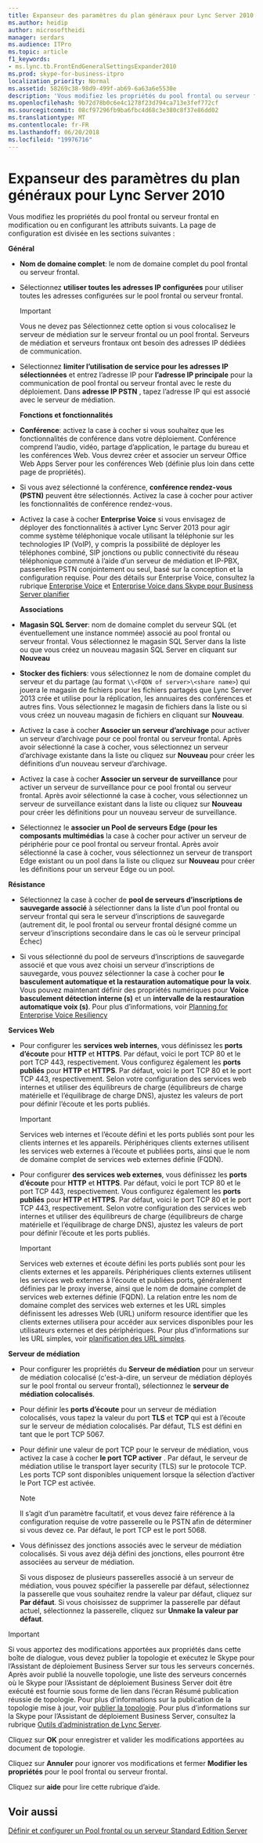 ```yaml
---
title: Expanseur des paramètres du plan généraux pour Lync Server 2010
ms.author: heidip
author: microsoftheidi
manager: serdars
ms.audience: ITPro
ms.topic: article
f1_keywords:
- ms.lync.tb.FrontEndGeneralSettingsExpander2010
ms.prod: skype-for-business-itpro
localization_priority: Normal
ms.assetid: 58269c38-98d9-499f-ab69-6a63a6e5530e
description: 'Vous modifiez les propriétés du pool frontal ou serveur frontal en modification ou en configurant les attributs suivants. La page de configuration est divisée en les sections suivantes :'
ms.openlocfilehash: 9b72d78b0c6e4c1278f23d794ca713e3fef772cf
ms.sourcegitcommit: 08cf97296fb9ba6fbc4d68c3e380c8f37e86dd02
ms.translationtype: MT
ms.contentlocale: fr-FR
ms.lasthandoff: 06/20/2018
ms.locfileid: "19976716"
---
```

# <a name="front-end-general-settings-expander-for-lync-server-2010"></a>Expanseur des paramètres du plan généraux pour Lync Server 2010
 
Vous modifiez les propriétés du pool frontal ou serveur frontal en modification ou en configurant les attributs suivants. La page de configuration est divisée en les sections suivantes :
  
 **Général**
  
- **Nom de domaine complet**: le nom de domaine complet du pool frontal ou serveur frontal.
    
- Sélectionnez **utiliser toutes les adresses IP configurées** pour utiliser toutes les adresses configurées sur le pool frontal ou serveur frontal.
    
    > [!IMPORTANT]
    > Vous ne devez pas Sélectionnez cette option si vous colocalisez le serveur de médiation sur le serveur frontal ou un pool frontal. Serveurs de médiation et serveurs frontaux ont besoin des adresses IP dédiées de communication. 
  
- Sélectionnez **limiter l’utilisation de service pour les adresses IP sélectionnées** et entrez l’adresse IP pour **l’adresse IP principale** pour la communication de pool frontal ou serveur frontal avec le reste du déploiement. Dans **adresse IP PSTN** , tapez l’adresse IP qui est associé avec le serveur de médiation.
    
    **Fonctions et fonctionnalités**
    
- **Conférence**: activez la case à cocher si vous souhaitez que les fonctionnalités de conférence dans votre déploiement. Conférence comprend l’audio, vidéo, partage d’application, le partage du bureau et les conférences Web. Vous devrez créer et associer un serveur Office Web Apps Server pour les conférences Web (définie plus loin dans cette page de propriétés).
    
- Si vous avez sélectionné la conférence, **conférence rendez-vous (PSTN)** peuvent être sélectionnés. Activez la case à cocher pour activer les fonctionnalités de conférence rendez-vous.
    
- Activez la case à cocher **Enterprise Voice** si vous envisagez de déployer des fonctionnalités à activer Lync Server 2013 pour agir comme système téléphonique vocale utilisant la téléphonie sur les technologies IP (VoIP), y compris la possibilité de déployer les téléphones combiné, SIP jonctions ou public connectivité du réseau téléphonique commuté à l’aide d’un serveur de médiation et IP-PBX, passerelles PSTN conjointement ou seul, basé sur la conception et la configuration requise. Pour des détails sur Enterprise Voice, consultez la rubrique [Enterprise Voice](http://technet.microsoft.com/library/c9da8099-6f4f-4346-ac67-f041bb96072c.aspx) et [Enterprise Voice dans Skype pour Business Server planifier](../../../plan-your-deployment/enterprise-voice-solution/enterprise-voice.md)
    
    **Associations**
    
- **Magasin SQL Server**: nom de domaine complet du serveur SQL (et éventuellement une instance nommée) associé au pool frontal ou serveur frontal. Vous sélectionnez le magasin SQL Server dans la liste ou que vous créez un nouveau magasin SQL Server en cliquant sur **Nouveau**
    
- **Stocker des fichiers**: vous sélectionnez le nom de domaine complet du serveur et du partage (au format `\\<FQDN of server>\<share name>`) qui jouera le magasin de fichiers pour les fichiers partagés que Lync Server 2013 crée et utilise pour la réplication, les annuaires des conférences et autres fins. Vous sélectionnez le magasin de fichiers dans la liste ou si vous créez un nouveau magasin de fichiers en cliquant sur **Nouveau**.
    
- Activez la case à cocher **Associer un serveur d’archivage** pour activer un serveur d’archivage pour ce pool frontal ou serveur frontal. Après avoir sélectionné la case à cocher, vous sélectionnez un serveur d’archivage existante dans la liste ou cliquez sur **Nouveau** pour créer les définitions d’un nouveau serveur d’archivage.
    
- Activez la case à cocher **Associer un serveur de surveillance** pour activer un serveur de surveillance pour ce pool frontal ou serveur frontal. Après avoir sélectionné la case à cocher, vous sélectionnez un serveur de surveillance existant dans la liste ou cliquez sur **Nouveau** pour créer les définitions pour un nouveau serveur de surveillance.
    
- Sélectionnez le **associer un Pool de serveurs Edge (pour les composants multimédias** la case à cocher pour activer un serveur de périphérie pour ce pool frontal ou serveur frontal. Après avoir sélectionné la case à cocher, vous sélectionnez un serveur de transport Edge existant ou un pool dans la liste ou cliquez sur **Nouveau** pour créer les définitions pour un serveur Edge ou un pool.
    
 **Résistance**
  
- Sélectionnez la case à cocher de **pool de serveurs d’inscriptions de sauvegarde associé** à sélectionner dans la liste d’un pool frontal ou serveur frontal qui sera le serveur d’inscriptions de sauvegarde (autrement dit, le pool frontal ou serveur frontal désigné comme un serveur d’inscriptions secondaire dans le cas où le serveur principal Échec)
    
- Si vous sélectionné du pool de serveurs d’inscriptions de sauvegarde associé et que vous avez choisi un serveur d’inscriptions de sauvegarde, vous pouvez sélectionner la case à cocher pour **le basculement automatique et la restauration automatique pour la voix**. Vous pouvez maintenant définir des propriétés numériques pour **Voice basculement détection interne (s)** et un **intervalle de la restauration automatique voix (s)**. Pour plus d’informations, voir [Planning for Enterprise Voice Resiliency](http://technet.microsoft.com/library/ca116700-1055-4ca5-9b87-4c7f380c3655.aspx)
    
 **Services Web**
  
- Pour configurer les **services web internes**, vous définissez les **ports d’écoute** pour **HTTP** et **HTTPS**. Par défaut, voici le port TCP 80 et le port TCP 443, respectivement. Vous configurez également les **ports publiés** pour **HTTP** et **HTTPS**. Par défaut, voici le port TCP 80 et le port TCP 443, respectivement. Selon votre configuration des services web internes et utiliser des équilibreurs de charge (équilibreurs de charge matérielle et l’équilibrage de charge DNS), ajustez les valeurs de port pour définir l’écoute et les ports publiés.
    
    > [!IMPORTANT]
    > Services web internes et l’écoute défini et les ports publiés sont pour les clients internes et les appareils. Périphériques clients externes utilisent les services web externes à l’écoute et publiées ports, ainsi que le nom de domaine complet de services web externes définie (FQDN). 
  
- Pour configurer **des services web externes**, vous définissez les **ports d’écoute** pour **HTTP** et **HTTPS**. Par défaut, voici le port TCP 80 et le port TCP 443, respectivement. Vous configurez également les **ports publiés** pour **HTTP** et **HTTPS**. Par défaut, voici le port TCP 80 et le port TCP 443, respectivement. Selon votre configuration des services web internes et utiliser des équilibreurs de charge (équilibreurs de charge matérielle et l’équilibrage de charge DNS), ajustez les valeurs de port pour définir l’écoute et les ports publiés.
    
    > [!IMPORTANT]
    > Services web externes et écoute défini les ports publiés sont pour les clients externes et les appareils. Périphériques clients externes utilisent les services web externes à l’écoute et publiées ports, généralement définies par le proxy inverse, ainsi que le nom de domaine complet de services web externes définie (FQDN). La relation entre les nom de domaine complet des services web externes et les URL simples définissent les adresses Web (URL) uniform resource identifier que les clients externes utilisera pour accéder aux services disponibles pour les utilisateurs externes et des périphériques. Pour plus d’informations sur les URL simples, voir [planification des URL simples](http://technet.microsoft.com/library/20e4f4b6-b7ff-4297-b00d-d1211ee800ac.aspx). 
  
 **Serveur de médiation**
  
- Pour configurer les propriétés du **Serveur de médiation** pour un serveur de médiation colocalisé (c'est-à-dire, un serveur de médiation déployés sur le pool frontal ou serveur frontal), sélectionnez le **serveur de médiation colocalisés**.
    
- Pour définir les **ports d’écoute** pour un serveur de médiation colocalisés, vous tapez la valeur du port **TLS** et **TCP** qui est à l’écoute sur le serveur de médiation colocalisés. Par défaut, TLS est défini en tant que le port TCP 5067.
    
- Pour définir une valeur de port TCP pour le serveur de médiation, vous activez la case à cocher **le port TCP activer** . Par défaut, le serveur de médiation utilise le transport layer security (TLS) sur le protocole TCP. Les ports TCP sont disponibles uniquement lorsque la sélection d’activer le Port TCP est activée.
    
    > [!NOTE]
    > Il s’agit d’un paramètre facultatif, et vous devez faire référence à la configuration requise de votre passerelle ou le PSTN afin de déterminer si vous devez ce. Par défaut, le port TCP est le port 5068. 
  
- Vous définissez des jonctions associés avec le serveur de médiation colocalisés. Si vous avez déjà défini des jonctions, elles pourront être associées au serveur de médiation.
    
    Si vous disposez de plusieurs passerelles associé à un serveur de médiation, vous pouvez spécifier la passerelle par défaut, sélectionnez la passerelle que vous souhaitez rendre la valeur par défaut, cliquez sur **Par défaut**. Si vous choisissez de supprimer la passerelle par défaut actuel, sélectionnez la passerelle, cliquez sur **Unmake la valeur par défaut**.
    
> [!IMPORTANT]
> Si vous apportez des modifications apportées aux propriétés dans cette boîte de dialogue, vous devez publier la topologie et exécutez le Skype pour l’Assistant de déploiement Business Server sur tous les serveurs concernés. Après avoir publié la nouvelle topologie, une liste des serveurs concernés où le Skype pour l’Assistant de déploiement Business Server doit être exécuté est fournie sous forme de lien dans l’écran Résumé publication réussie de topologie. Pour plus d’informations sur la publication de la topologie mise à jour, voir [publier la topologie](http://technet.microsoft.com/library/3b5a744b-b3a8-4538-a55e-e2e4f72dff47.aspx). Pour plus d’informations sur la Skype pour l’Assistant de déploiement Business Server, consultez la rubrique [Outils d’administration de Lync Server](http://technet.microsoft.com/library/9b006f93-4f3d-461d-89b8-e80a34fdb3c5.aspx). 
  
Cliquez sur **OK** pour enregistrer et valider les modifications apportées au document de topologie.
  
Cliquez sur **Annuler** pour ignorer vos modifications et fermer **Modifier les propriétés** pour le pool frontal ou serveur frontal.
  
Cliquez sur **aide** pour lire cette rubrique d’aide.
  
## <a name="see-also"></a>Voir aussi

[Définir et configurer un Pool frontal ou un serveur Standard Edition Server](http://technet.microsoft.com/library/713fc263-23dd-414a-b001-82932e4fe966.aspx)
